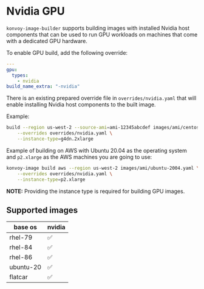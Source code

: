 # Nvidia GPU

`konvoy-image-builder` supports building images with installed Nvidia host components
that can be used to run GPU workloads on machines that come with a dedicated GPU
hardware.

To enable GPU build, add the following override:

```yaml
---
gpu:
  types:
    - nvidia
build_name_extra: "-nvidia"
```

There is an existing prepared override file in `overrides/nvidia.yaml` that will
enable installing Nvidia host components to the built image.

Example:

```sh
build --region us-west-2 --source-ami=ami-12345abcdef images/ami/centos-79.yaml \
    --overrides overrides/nvidia.yaml \
    --instance-type=g4dn.2xlarge
```

Example of building on AWS with Ubuntu 20.04 as the operating system and `p2.xlarge` as the AWS machines you are going to use:

```sh
konvoy-image build aws --region us-west-2 images/ami/ubuntu-2004.yaml \
    --overrides overrides/nvidia.yaml \
    --instance-type=p2.xlarge
```

**NOTE:** Providing the instance type is required for building GPU images.

## Supported images

| base os   | nvidia             |
|-----------|--------------------|
| rhel-79   | :white_check_mark: |
| rhel-84   | :white_check_mark: |
| rhel-86   | :white_check_mark: |
| ubuntu-20 | :white_check_mark: |
| flatcar   | :white_check_mark: |
